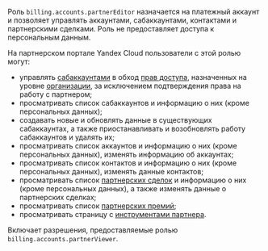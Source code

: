 Роль `billing.accounts.partnerEditor` назначается на платежный аккаунт и позволяет управлять аккаунтами, сабаккаунтами, контактами и партнерскими сделками. Роль не предоставляет доступа к персональным данным.

На партнерском портале Yandex Cloud пользователи с этой ролью могут:
* управлять [сабаккаунтами](../../../partner/terms.md#sub-account) в обход [прав доступа](../../../iam/concepts/access-control/index.md), назначенных на уровне [организации](../../../organization/concepts/organization.md), за исключением подтверждения права на работу с партнером;
* просматривать список сабаккаунтов и информацию о них (кроме персональных данных);
* создавать новые и обновлять данные в существующих сабаккаунтах, а также приостанавливать и возобновлять работу сабаккаунтов и удалять их;
* просматривать список аккаунтов и информацию о них (кроме персональных данных), изменять информацию об аккаунтах;
* просматривать список контактов и информацию о них (кроме персональных данных), изменять данные контактов;
* просматривать список [партнерских сделок](../../../partner/terms.md#deal-reg) и информацию о них (кроме персональных данных), а также изменять данные о партнерских сделках;
* просматривать список [партнерских премий](../../../partner/terms.md#partner-award);
* просматривать страницу с [инструментами партнера](../../../partner/program/var-tools.md).

Включает разрешения, предоставляемые ролью `billing.accounts.partnerViewer`.